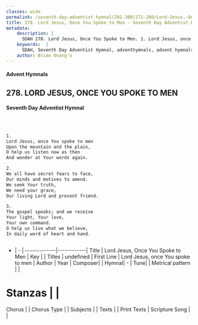 ```yaml
---
classes: wide
permalink: /seventh-day-adventist-hymnal/201-300/271-280/Lord-Jesus,-Once-You-Spoke-to-Men/
title: 278. Lord Jesus, Once You Spoke to Men - Seventh Day Adventist Hymnal
metadata:
    description: |
      SDAH 278. Lord Jesus, Once You Spoke to Men. 1. Lord Jesus, once You spoke to men Upon the mountain and the plain, O help us listen now as then And wonder at Your words again.
    keywords:  |
      SDAH, Seventh Day Adventist Hymnal, adventhymnals, advent hymnals, Lord Jesus, Once You Spoke to Men, Lord Jesus, once You spoke to men 
    author: Brian Onang'o
---
```


#### Advent Hymnals
## 278. LORD JESUS, ONCE YOU SPOKE TO MEN
#### Seventh Day Adventist Hymnal

```txt



1.
Lord Jesus, once You spoke to men
Upon the mountain and the plain,
O help us listen now as then
And wonder at Your words again.

2.
We all have secret fears to face,
Our minds and motives to amend.
We seek Your truth,
We need your grace,
Our living Lord and present friend.

3.
The gospel speaks; and we receive
Your light, Your love,
Your own command.
O help us live what we believe,
In daily word of heart and hand.



```

- |   -  |
-------------|------------|
Title | Lord Jesus, Once You Spoke to Men |
Key |  |
Titles | undefined |
First Line | Lord Jesus, once You spoke to men |
Author | 
Year | 
Composer|  |
Hymnal|  - |
Tune|  |
Metrical pattern | |
# Stanzas |  |
Chorus |  |
Chorus Type |  |
Subjects |  |
Texts |  |
Print Texts | 
Scripture Song |  |
  

